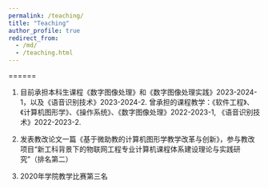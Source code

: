 ```yaml
---
permalink: /teaching/
title: "Teaching"
author_profile: true
redirect_from: 
  - /md/
  - /teaching.html
---
```


======

1. 目前承担本科生课程《数字图像处理》和《数字图像处理实践》2023-2024-1，以及《语音识别技术》2023-2024-2. 曾承担的课程教学：《软件工程》、《计算机图形学》、《操作系统》、《数字图像处理》2022-2023-1, 《语音识别技术》2022-2023-2.
   
2. 发表教改论文一篇《基于微助教的计算机图形学教学改革与创新》，参与教改项目“新工科背景下的物联网工程专业计算机课程体系建设理论与实践研究”（排名第二）
  
3. 2020年学院教学比赛第三名
